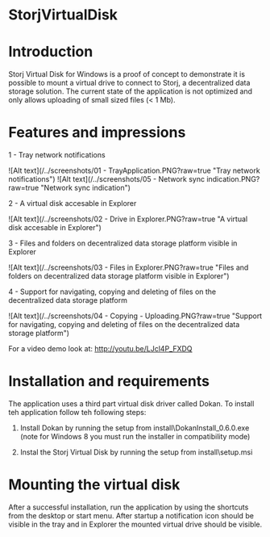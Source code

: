 # StorjVirtualDisk

# Introduction
Storj Virtual Disk for Windows is a proof of concept to demonstrate it is possible to mount a virtual drive to connect to Storj, a decentralized data storage solution.
The current state of the application is not optimized and only allows uploading of small sized files (< 1 Mb).

# Features and impressions

1 - Tray network notifications

![Alt text](/../screenshots/01 - TrayApplication.PNG?raw=true "Tray network notifications")
![Alt text](/../screenshots/05 - Network sync indication.PNG?raw=true "Network sync indication")

2 - A virtual disk accesable in Explorer

![Alt text](/../screenshots/02 - Drive in Explorer.PNG?raw=true "A virtual disk accesable in Explorer")

3 - Files and folders on decentralized data storage platform visible in Explorer

![Alt text](/../screenshots/03 - Files in Explorer.PNG?raw=true "Files and folders on decentralized data storage platform visible in Explorer")

4 - Support for navigating, copying and deleting of files on the decentralized data storage platform

![Alt text](/../screenshots/04 - Copying - Uploading.PNG?raw=true "Support for navigating, copying and deleting of files on the decentralized data storage platform")


For a video demo look at: http://youtu.be/LJcl4P_FXDQ

# Installation and requirements
The application uses a third part virtual disk driver called Dokan. To install teh application follow teh following steps:

1) Install Dokan by running the setup from install\DokanInstall_0.6.0.exe (note for Windows 8 you must run the installer in compatibility mode)

2) Instal the Storj Virtual Disk by running the setup from install\setup.msi

# Mounting the virtual disk
After a successful installation, run the application by using the shortcuts from the desktop or start menu. After startup a notification icon should be visible in the tray and in Explorer the mounted virtual drive should be visible.